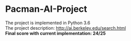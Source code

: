 # Pacman-AI-Project
The project is implemented in Python 3.6 </br>
The project description: http://ai.berkeley.edu/search.html </br>
<b>Final score with current implementation: 24/25 </b> </br>
